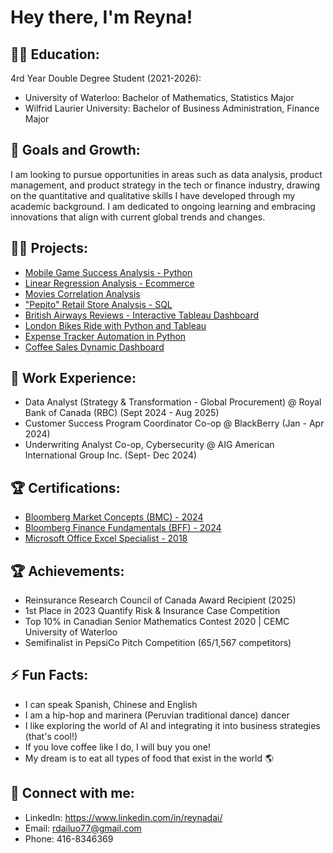 <h1>Hey there, I'm Reyna! </h1>

<h2>👩‍🎓 Education:</h2>

4rd Year Double Degree Student (2021-2026):
- University of Waterloo: Bachelor of Mathematics, Statistics Major
- Wilfrid Laurier University: Bachelor of Business Administration, Finance Major

<h2> 🌱 Goals and Growth:</h2>
I am looking to pursue opportunities in areas such as data analysis, product management, and product strategy in the tech or finance industry, drawing on the quantitative and qualitative skills I have developed through my academic background. I am dedicated to ongoing learning and embracing innovations that align with current global trends and changes.

<h2>👨‍💻 Projects:</h2>

- [Mobile Game Success Analysis - Python](https://github.com/Rdailuo/Game_Analysis.git) 
- [Linear Regression Analysis - Ecommerce](https://github.com/Rdailuo/linear_regression/blob/main/Linear%20Regression%20(1).ipynb)
- [Movies Correlation Analysis](https://github.com/Rdailuo/movies_correlation.git)
- ["Pepito" Retail Store Analysis - SQL](https://github.com/Rdailuo/SQL_retail_sales.git)
- [British Airways Reviews - Interactive Tableau Dashboard](https://public.tableau.com/shared/QWCYRJKDH?:display_count=n&:origin=viz_share_link)
- [London Bikes Ride with Python and Tableau](https://public.tableau.com/app/profile/reyna.dai/viz/LondonBikes_17283523766730/Dashboard1)
- [Expense Tracker Automation in Python](https://github.com/Rdailuo/Expense-Tracker-Automation.git)
- [Coffee Sales Dynamic Dashboard](https://github.com/Rdailuo/excel-project-coffee.git)

<h2>💼 Work Experience:</h2>

- Data Analyst (Strategy & Transformation - Global Procurement) @ Royal Bank of Canada (RBC) (Sept 2024 - Aug 2025)
- Customer Success Program Coordinator Co-op @ BlackBerry (Jan - Apr 2024)
- Underwriting Analyst Co-op, Cybersecurity @ AIG American International Group Inc. (Sept- Dec 2024)

<h2>🏆 Certifications:</h2>
 
- [Bloomberg Market Concepts (BMC) - 2024](https://portal.bloombergforeducation.com/certificates/YZLu8qReu39LHAP5qcX2MNo1)
- [Bloomberg Finance Fundamentals (BFF) - 2024](https://portal.bloombergforeducation.com/certificates/wHXSPSnyLW35rh4TW8CGqbar)
- [Microsoft Office Excel Specialist - 2018](https://www.certiport.com/portal/Pages/PrintTranscriptInfo.aspx?action=Cert&id=251&cvid=jlFNhafPGdADi7aMlNiVXw==)

<h2>🏆 Achievements:</h2>

- Reinsurance Research Council of Canada Award Recipient (2025)
- 1st Place in 2023 Quantify Risk & Insurance Case Competition
- Top 10% in Canadian Senior Mathematics Contest 2020 | CEMC University of Waterloo
- Semifinalist in PepsiCo Pitch Competition (65/1,567 competitors)


<h2> ⚡ Fun Facts:</h2>

- I can speak Spanish, Chinese and English
- I am a hip-hop and marinera (Peruvian traditional dance) dancer
- I like exploring the world of AI and integrating it into business strategies (that's cool!)
- If you love coffee like I do, I will buy you one!
- My dream is to eat all types of food that exist in the world 🌎


<h2> 🤳 Connect with me:</h2>

- LinkedIn: https://www.linkedin.com/in/reynadai/
- Email: rdailuo77@gmail.com
- Phone: 416-8346369
